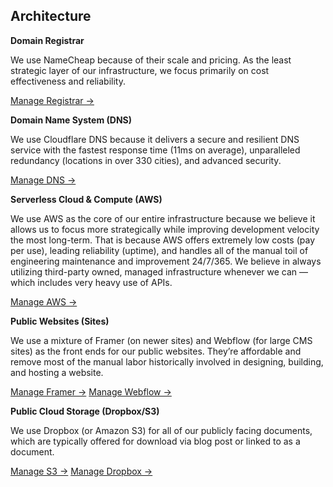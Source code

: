## Architecture

**Domain Registrar**

We use NameCheap because of their scale and pricing. As the least strategic layer of our infrastructure, we focus primarily on cost effectiveness and reliability.

[Manage Registrar →]()

**Domain Name System (DNS)**

We use Cloudflare DNS because it delivers a secure and resilient DNS service with the fastest response time (11ms on average), unparalleled redundancy (locations in over 330 cities), and advanced security.

[Manage DNS →]()

**Serverless Cloud & Compute (AWS)**

We use AWS as the core of our entire infrastructure because we believe it allows us to focus more strategically while improving development velocity the most long-term. That is because AWS offers extremely low costs (pay per use), leading reliability (uptime), and handles all of the manual toil of engineering maintenance and improvement 24/7/365. We believe in always utilizing third-party owned, managed infrastructure whenever we can — which includes very heavy use of APIs.

[Manage AWS →]()

**Public Websites (Sites)**

We use a mixture of Framer (on newer sites) and Webflow (for large CMS sites) as the front ends for our public websites. They’re affordable and remove most of the manual labor historically involved in designing, building, and hosting a website.

[Manage Framer →]()
[Manage Webflow →]()

**Public Cloud Storage (Dropbox/S3)**

We use Dropbox (or Amazon S3) for all of our publicly facing documents, which are typically offered for download via blog post or linked to as a document.

[Manage S3 →]()
[Manage Dropbox →]()
